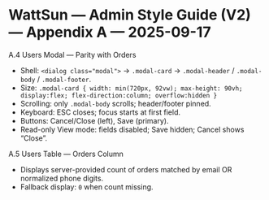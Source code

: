 # WattSun — Admin Style Guide (V2) — Appendix A — 2025-09-17

A.4 Users Modal — Parity with Orders
- Shell: `<dialog class="modal">` → `.modal-card` → `.modal-header` / `.modal-body` / `.modal-footer`.
- Size: `.modal-card { width: min(720px, 92vw); max-height: 90vh; display:flex; flex-direction:column; overflow:hidden }`
- Scrolling: only `.modal-body` scrolls; header/footer pinned.
- Keyboard: ESC closes; focus starts at first field.
- Buttons: Cancel/Close (left), Save (primary).
- Read-only View mode: fields disabled; Save hidden; Cancel shows “Close”.

A.5 Users Table — Orders Column
- Displays server-provided count of orders matched by email OR normalized phone digits.
- Fallback display: `0` when count missing.

